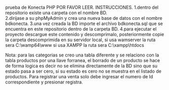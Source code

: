 prueba de Konecta PHP
POR FAVOR LEER.
INSTRUCCIONES.
1.dentro del repositorio existe una carpeta con el nombre BD.    
2.dirijase a su phpMyAdmin y crea una nueva base de datos con el nombre bdkonecta.
3.una vez creada la BD importe el archivo bdkonecta.sql que se encuentra en este repositorio dentro de la carpeta BD.
4.para ejecutar el proyecto descargue este contenido y descomprimalo, posteriormente copie la carpeta descomprimida en su servidor local, si usa wamserver la ruta sera C:\wamp64\www si usa XAMPP la ruta sera C:\xampp\htdocs

Nota: para las categorias se creo una tabla diferente y se relaciono con la tabla productos por una llave forranea, el borrado de un producto se hace de forma logica es decir no se elimina directamente de la BD sino que su estado pasa a ser cero, si su estado es cero no se muestra en el listado de productos.
Para registrar una venta solo debe ingresar el numero de Id correspondiente y presionar registra.
